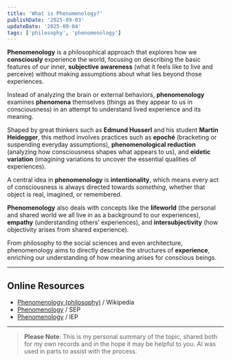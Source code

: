 ```yaml
---
title: 'What is Phenomenology?'
publishDate: '2025-09-03'
updateDate: '2025-09-04'
tags: ['philosophy', 'phenomenology']
---
```


**Phenomenology** is a philosophical approach that explores how we **consciously** experience the world, focusing on describing the basic features of our inner, **subjective awareness** (what it feels like to live and perceive) without making assumptions about what lies beyond those experiences.

Instead of analyzing the brain or external behaviors, **phenomenology** examines **phenomena** themselves (things as they appear to us in consciousness) in an attempt to understand lived experience and its meaning.

Shaped by great thinkers such as **Edmund Husserl** and his student **Martin Heidegger**, this method involves practices such as **epoché** (bracketing or suspending everyday assumptions), **phenomenological reduction** (analyzing how consciousness shapes what appears to us), and **eidetic variation** (imagining variations to uncover the essential qualities of experiences).

A central idea in **phenomenology** is **intentionality**, which means every act of consciousness is always directed towards _something_, whether that object is real, imagined, or remembered.

**Phenomenology** also deals with concepts like the **lifeworld** (the personal and shared world we all live in as a background to our experiences), **empathy** (understanding others’ experiences), and **intersubjectivity** (how objectivity arises from shared experience).

From philosophy to the social sciences and even architecture, phenomenology aims to directly describe the structures of **experience**, enriching our understanding of how meaning arises for conscious beings.

---

## Online Resources

- [Phenomenology (philosophy)](<https://en.wikipedia.org/wiki/Phenomenology_(philosophy)>) / Wikipedia
- [Phenomenology](https://plato.stanford.edu/entries/phenomenology/) / SEP
- [Phenomenology](https://iep.utm.edu/phenom/) / IEP

---

> **Please Note**: This is my personal summary of the topic, shared both for my own records and in the hope it may be helpful to you. AI was used in parts to assist with the process.

